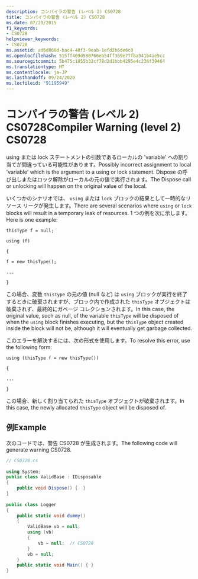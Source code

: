 ```yaml
---
description: コンパイラの警告 (レベル 2) CS0728
title: コンパイラの警告 (レベル 2) CS0728
ms.date: 07/20/2015
f1_keywords:
- CS0728
helpviewer_keywords:
- CS0728
ms.assetid: ad6d860d-bac4-48f3-9eab-1efd2b6de6c0
ms.openlocfilehash: 515ff469d580766eb54ff369e77fba941b4ae5cc
ms.sourcegitcommit: 5b475c1855b32cf78d2d1bbb4295e4c236f39464
ms.translationtype: HT
ms.contentlocale: ja-JP
ms.lasthandoff: 09/24/2020
ms.locfileid: "91195949"
---
```

# <a name="compiler-warning-level-2-cs0728"></a><span data-ttu-id="edea3-103">コンパイラの警告 (レベル 2) CS0728</span><span class="sxs-lookup"><span data-stu-id="edea3-103">Compiler Warning (level 2) CS0728</span></span>

<span data-ttu-id="edea3-104">using または lock ステートメントの引数であるローカルの 'variable' への割り当てが間違っている可能性があります。</span><span class="sxs-lookup"><span data-stu-id="edea3-104">Possibly incorrect assignment to local 'variable' which is the argument to a using or lock statement.</span></span>  <span data-ttu-id="edea3-105">Dispose の呼び出しまたはロック解除がローカルの元の値で実行されます。</span><span class="sxs-lookup"><span data-stu-id="edea3-105">The Dispose call or unlocking will happen on the original value of the local.</span></span>  
  
 <span data-ttu-id="edea3-106">いくつかのシナリオでは、 `using` または `lock` ブロックの結果として一時的なリソース リークが発生します。</span><span class="sxs-lookup"><span data-stu-id="edea3-106">There are several scenarios where `using` or `lock` blocks will result in a temporary leak of resources.</span></span> <span data-ttu-id="edea3-107">1 つの例を次に示します。</span><span class="sxs-lookup"><span data-stu-id="edea3-107">Here is one example:</span></span>  
  
 `thisType f = null;`  
  
 `using (f)`  
  
 `{`  
  
 `f = new thisType();`  
  
 `...`  
  
 `}`  
  
 <span data-ttu-id="edea3-108">この場合、変数 `thisType` の元の値 (null など) は `using` ブロックが実行を終了するときに破棄されますが、ブロック内で作成された `thisType` オブジェクトは破棄されず、最終的にガベージ コレクションされます。</span><span class="sxs-lookup"><span data-stu-id="edea3-108">In this case, the original value, such as null, of the variable `thisType` will be disposed of when the `using` block finishes executing, but the `thisType` object created inside the block will not be, although it will eventually get garbage collected.</span></span>  
  
 <span data-ttu-id="edea3-109">このエラーを解決するには、次の形式を使用します。</span><span class="sxs-lookup"><span data-stu-id="edea3-109">To resolve this error, use the following form:</span></span>  
  
 `using (thisType f = new thisType())`  
  
 `{`  
  
 `...`  
  
 `}`  
  
 <span data-ttu-id="edea3-110">この場合、新しく割り当てられた `thisType` オブジェクトが破棄されます。</span><span class="sxs-lookup"><span data-stu-id="edea3-110">In this case, the newly allocated `thisType` object will be disposed of.</span></span>  
  
## <a name="example"></a><span data-ttu-id="edea3-111">例</span><span class="sxs-lookup"><span data-stu-id="edea3-111">Example</span></span>  

 <span data-ttu-id="edea3-112">次のコードでは、警告 CS0728 が生成されます。</span><span class="sxs-lookup"><span data-stu-id="edea3-112">The following code will generate warning CS0728.</span></span>  
  
```csharp
// CS0728.cs  
  
using System;  
public class ValidBase : IDisposable  
{  
    public void Dispose() {  }  
}  
  
public class Logger  
{  
    public static void dummy()  
    {  
        ValidBase vb = null;  
        using (vb)
        {  
            vb = null;  // CS0728  
        }  
        vb = null;  
    }  
    public static void Main() { }  
}  
```
